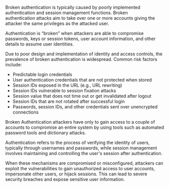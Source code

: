 Broken authentication is typically caused by poorly implemented authentication and session management functions. Broken authentication attacks aim to take over one or more accounts giving the attacker the same privileges as the attacked user. 

Authentication is “broken” when attackers are able to compromise passwords, keys or session tokens, user account information, and other details to assume user identities.

Due to poor design and implementation of identity and access controls, the prevalence of broken authentication is widespread. Common risk factors include:

- Predictable login credentials
- User authentication credentials that are not protected when stored
- Session IDs exposed in the URL (e.g., URL rewriting)
- Session IDs vulnerable to session fixation attacks
- Session value that does not time out or get invalidated after logout
- Session IDs that are not rotated after successful login
- Passwords, session IDs, and other credentials sent over unencrypted connections

Broken Authentication attackers have only to gain access to a couple of accounts to compromise an entire system by using tools such as automated password tools and dictionary attacks.

Authentication refers to the process of verifying the identity of users, typically through usernames and passwords, while session management involves maintaining and controlling the user's session after authentication.

When these mechanisms are compromised or misconfigured, attackers can exploit the vulnerabilities to gain unauthorized access to user accounts, impersonate other users, or hijack sessions. This can lead to severe security breaches and expose sensitive user information.
